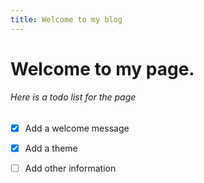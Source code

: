 ```yaml
---
title: Welcome to my blog
---
```


# Welcome to my page.

###### Here is a todo list for the page
 - [x] Add a welcome message
 - [x] Add a theme
 - [ ] Add other information

